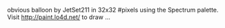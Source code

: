 obvious balloon by JetSet211 in 32x32 #pixels using the Spectrum palette. Visit http://paint.lo4d.net/ to draw ... 